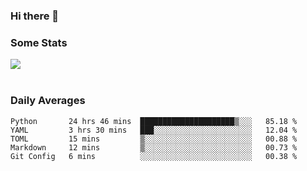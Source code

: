 ### Hi there 👋

<!--
**haruishi43/haruishi43** is a ✨ _special_ ✨ repository because its `README.md` (this file) appears on your GitHub profile.

Here are some ideas to get you started:

- 🔭 I’m currently working on ...
- 🌱 I’m currently learning ...
- 👯 I’m looking to collaborate on ...
- 🤔 I’m looking for help with ...
- 💬 Ask me about ...
- 📫 How to reach me: ...
- 😄 Pronouns: ...
- ⚡ Fun fact: ...
-->

### Some Stats
<div>
  <img align="center" src="https://github-readme-stats.vercel.app/api?username=haruishi43&count_private=true&show_icons=true" />
</div>

</br>

### Daily Averages

<!--START_SECTION:waka-->
```text
Python       24 hrs 46 mins  █████████████████████▒░░░   85.18 % 
YAML         3 hrs 30 mins   ███░░░░░░░░░░░░░░░░░░░░░░   12.04 % 
TOML         15 mins         ▒░░░░░░░░░░░░░░░░░░░░░░░░   00.88 % 
Markdown     12 mins         ▒░░░░░░░░░░░░░░░░░░░░░░░░   00.73 % 
Git Config   6 mins          ░░░░░░░░░░░░░░░░░░░░░░░░░   00.38 % 
```
<!--END_SECTION:waka-->
